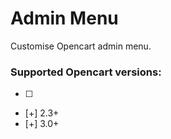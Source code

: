 # Admin Menu

Customise Opencart admin menu.

### Supported Opencart versions:

- [ ]
- [+] 2.3+
- [+] 3.0+

